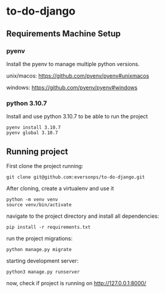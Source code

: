 # to-do-django

## Requirements Machine Setup 

### pyenv

Install the pyenv to manage multiple python versions. 

unix/macos:
https://github.com/pyenv/pyenv#unixmacos

windows:
https://github.com/pyenv/pyenv#windows

### python 3.10.7

Install and use python 3.10.7 to be able to run the project

```
pyenv install 3.10.7
pyenv global 3.10.7
```

## Running project

First clone the project running:
```
git clone git@github.com:eversonps/to-do-django.git
```

After cloning, create a virtualenv and use it
```
python -m venv venv
source venv/bin/activate
```

navigate to the project directory and install all dependencies:
```
pip install -r requirements.txt
```

run the project migrations:
```
python manage.py migrate  
```

starting development server:
```
python3 manage.py runserver
```

now, check if project is running on http://127.0.0.1:8000/





